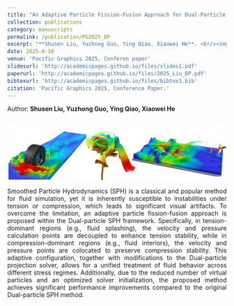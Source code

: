 ```yaml
---
title: "An Adaptive Particle Fission-Fusion Approach for Dual-Particle SPH Fluid"
collection: publications
category: manuscripts
permalink: /publication/PG2025_DP
excerpt: "**Shusen Liu, Yuzhong Guo, Ying Qiao, Xiaowei He**. <br/><img src='/images/pg25.png'>"
date: 2025-8-10
venue: 'Pacific Graphics 2025, Conferen paper'
slidesurl: 'http://academicpages.github.io/files/slides1.pdf'
paperurl: 'http://academicpages.github.io/files/2025_Liu_DP.pdf'
bibtexurl: 'http://academicpages.github.io/files/bibtex1.bib'
citation: 'Pacific Graphics 2025, Conference Paper.'
---
```

Author: **Shusen Liu, Yuzhong Guo, Ying Qiao, Xiaowei He**

<br/><img src='/images/pg25.png'>

<p style="text-align: justify;">
Smoothed Particle Hydrodynamics (SPH) is a classical and popular method for fluid simulation, yet it is inherently susceptible to instabilities under tension or compression, which leads to significant visual artifacts.
To overcome the limitation, an adaptive particle fission-fusion approach is proposed within the Dual-particle SPH framework. Specifically, in tension-dominant regions (e.g., fluid splashing), the velocity and pressure calculation points are decoupled to enhance tension stability, while in compression-dominant regions (e.g., fluid interiors),  the velocity and pressure points are colocated to preserve compression stability. This adaptive configuration, together with modifications to the Dual-particle projection solver, allows for a unified treatment of fluid behavior across different stress regimes. Additionally, due to the reduced number of virtual particles and an optimized solver initialization, the proposed method achieves significant performance improvements compared to the original Dual-particle SPH method.
</p>